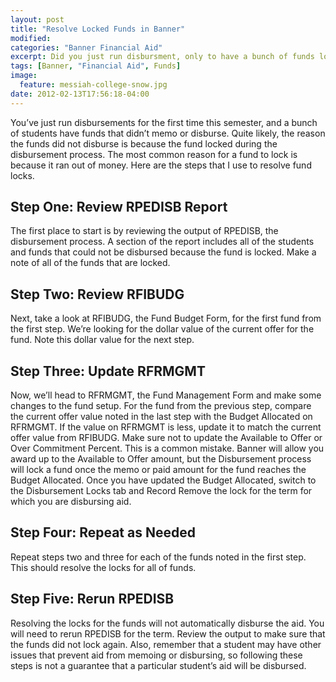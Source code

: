 ```yaml
---
layout: post
title: "Resolve Locked Funds in Banner"
modified:
categories: "Banner Financial Aid"
excerpt: Did you just run disbursment, only to have a bunch of funds lock. Learn how to resolve locked funds.
tags: [Banner, "Financial Aid", Funds]
image:
  feature: messiah-college-snow.jpg
date: 2012-02-13T17:56:18-04:00
---
```


You’ve just run disbursements for the first time this semester, and a bunch of students have funds that didn’t memo or disburse. Quite likely, the reason the funds did not disburse is because the fund locked during the disbursement process. The most common reason for a fund to lock is because it ran out of money. Here are the steps that I use to resolve fund locks.

## Step One: Review RPEDISB Report

The first place to start is by reviewing the output of RPEDISB, the disbursement process. A section of the report includes all of the students and funds that could not be disbursed because the fund is locked. Make a note of all of the funds that are locked.

## Step Two: Review RFIBUDG

Next, take a look at RFIBUDG, the Fund Budget Form, for the first fund from the first step. We’re looking for the dollar value of the current offer for the fund. Note this dollar value for the next step.

## Step Three: Update RFRMGMT

Now, we’ll head to RFRMGMT, the Fund Management Form and make some changes to the fund setup. For the fund from the previous step, compare the current offer value noted in the last step with the Budget Allocated on RFRMGMT. If the value on RFRMGMT is less, update it to match the current offer value from RFIBUDG. Make sure not to update the Available to Offer or Over Commitment Percent. This is a common mistake. Banner will allow you award up to the Available to Offer amount, but the Disbursement process will lock a fund once the memo or paid amount for the fund reaches the Budget Allocated. Once you have updated the Budget Allocated, switch to the Disbursement Locks tab and Record Remove the lock for the term for which you are disbursing aid.

## Step Four: Repeat as Needed

Repeat steps two and three for each of the funds noted in the first step. This should resolve the locks for all of funds.

## Step Five: Rerun RPEDISB

Resolving the locks for the funds will not automatically disburse the aid. You will need to rerun RPEDISB for the term. Review the output to make sure that the funds did not lock again. Also, remember that a student may have other issues that prevent aid from memoing or disbursing, so following these steps is not a guarantee that a particular student’s aid will be disbursed.
